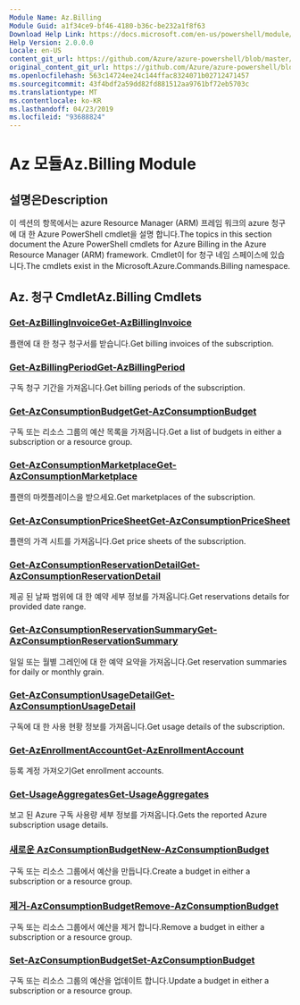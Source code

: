 ```yaml
---
Module Name: Az.Billing
Module Guid: a1f34ce9-bf46-4180-b36c-be232a1f8f63
Download Help Link: https://docs.microsoft.com/en-us/powershell/module/az.billing
Help Version: 2.0.0.0
Locale: en-US
content_git_url: https://github.com/Azure/azure-powershell/blob/master/src/Billing/Billing/help/Az.Billing.md
original_content_git_url: https://github.com/Azure/azure-powershell/blob/master/src/Billing/Billing/help/Az.Billing.md
ms.openlocfilehash: 563c14724ee24c144ffac8324071b02712471457
ms.sourcegitcommit: 43f4bdf2a59dd82fd881512aa9761bf72eb5703c
ms.translationtype: MT
ms.contentlocale: ko-KR
ms.lasthandoff: 04/23/2019
ms.locfileid: "93688824"
---
```

# <span data-ttu-id="245a2-101">Az 모듈</span><span class="sxs-lookup"><span data-stu-id="245a2-101">Az.Billing Module</span></span>
## <span data-ttu-id="245a2-102">설명은</span><span class="sxs-lookup"><span data-stu-id="245a2-102">Description</span></span>
<span data-ttu-id="245a2-103">이 섹션의 항목에서는 azure Resource Manager (ARM) 프레임 워크의 azure 청구에 대 한 Azure PowerShell cmdlet을 설명 합니다.</span><span class="sxs-lookup"><span data-stu-id="245a2-103">The topics in this section document the Azure PowerShell cmdlets for Azure Billing in the Azure Resource Manager (ARM) framework.</span></span> <span data-ttu-id="245a2-104">Cmdlet이 for 청구 네임 스페이스에 있습니다.</span><span class="sxs-lookup"><span data-stu-id="245a2-104">The cmdlets exist in the Microsoft.Azure.Commands.Billing namespace.</span></span>

## <span data-ttu-id="245a2-105">Az. 청구 Cmdlet</span><span class="sxs-lookup"><span data-stu-id="245a2-105">Az.Billing Cmdlets</span></span>
### [<span data-ttu-id="245a2-106">Get-AzBillingInvoice</span><span class="sxs-lookup"><span data-stu-id="245a2-106">Get-AzBillingInvoice</span></span>](Get-AzBillingInvoice.md)
<span data-ttu-id="245a2-107">플랜에 대 한 청구 청구서를 받습니다.</span><span class="sxs-lookup"><span data-stu-id="245a2-107">Get billing invoices of the subscription.</span></span>

### [<span data-ttu-id="245a2-108">Get-AzBillingPeriod</span><span class="sxs-lookup"><span data-stu-id="245a2-108">Get-AzBillingPeriod</span></span>](Get-AzBillingPeriod.md)
<span data-ttu-id="245a2-109">구독 청구 기간을 가져옵니다.</span><span class="sxs-lookup"><span data-stu-id="245a2-109">Get billing periods of the subscription.</span></span>

### [<span data-ttu-id="245a2-110">Get-AzConsumptionBudget</span><span class="sxs-lookup"><span data-stu-id="245a2-110">Get-AzConsumptionBudget</span></span>](Get-AzConsumptionBudget.md)
<span data-ttu-id="245a2-111">구독 또는 리소스 그룹의 예산 목록을 가져옵니다.</span><span class="sxs-lookup"><span data-stu-id="245a2-111">Get a list of budgets in either a subscription or a resource group.</span></span>

### [<span data-ttu-id="245a2-112">Get-AzConsumptionMarketplace</span><span class="sxs-lookup"><span data-stu-id="245a2-112">Get-AzConsumptionMarketplace</span></span>](Get-AzConsumptionMarketplace.md)
<span data-ttu-id="245a2-113">플랜의 마켓플레이스을 받으세요.</span><span class="sxs-lookup"><span data-stu-id="245a2-113">Get marketplaces of the subscription.</span></span>

### [<span data-ttu-id="245a2-114">Get-AzConsumptionPriceSheet</span><span class="sxs-lookup"><span data-stu-id="245a2-114">Get-AzConsumptionPriceSheet</span></span>](Get-AzConsumptionPriceSheet.md)
<span data-ttu-id="245a2-115">플랜의 가격 시트를 가져옵니다.</span><span class="sxs-lookup"><span data-stu-id="245a2-115">Get price sheets of the subscription.</span></span>

### [<span data-ttu-id="245a2-116">Get-AzConsumptionReservationDetail</span><span class="sxs-lookup"><span data-stu-id="245a2-116">Get-AzConsumptionReservationDetail</span></span>](Get-AzConsumptionReservationDetail.md)
<span data-ttu-id="245a2-117">제공 된 날짜 범위에 대 한 예약 세부 정보를 가져옵니다.</span><span class="sxs-lookup"><span data-stu-id="245a2-117">Get reservations details for provided date range.</span></span>

### [<span data-ttu-id="245a2-118">Get-AzConsumptionReservationSummary</span><span class="sxs-lookup"><span data-stu-id="245a2-118">Get-AzConsumptionReservationSummary</span></span>](Get-AzConsumptionReservationSummary.md)
<span data-ttu-id="245a2-119">일일 또는 월별 그레인에 대 한 예약 요약을 가져옵니다.</span><span class="sxs-lookup"><span data-stu-id="245a2-119">Get reservation summaries for daily or monthly grain.</span></span>

### [<span data-ttu-id="245a2-120">Get-AzConsumptionUsageDetail</span><span class="sxs-lookup"><span data-stu-id="245a2-120">Get-AzConsumptionUsageDetail</span></span>](Get-AzConsumptionUsageDetail.md)
<span data-ttu-id="245a2-121">구독에 대 한 사용 현황 정보를 가져옵니다.</span><span class="sxs-lookup"><span data-stu-id="245a2-121">Get usage details of the subscription.</span></span>

### [<span data-ttu-id="245a2-122">Get-AzEnrollmentAccount</span><span class="sxs-lookup"><span data-stu-id="245a2-122">Get-AzEnrollmentAccount</span></span>](Get-AzEnrollmentAccount.md)
<span data-ttu-id="245a2-123">등록 계정 가져오기</span><span class="sxs-lookup"><span data-stu-id="245a2-123">Get enrollment accounts.</span></span>

### [<span data-ttu-id="245a2-124">Get-UsageAggregates</span><span class="sxs-lookup"><span data-stu-id="245a2-124">Get-UsageAggregates</span></span>](Get-UsageAggregates.md)
<span data-ttu-id="245a2-125">보고 된 Azure 구독 사용량 세부 정보를 가져옵니다.</span><span class="sxs-lookup"><span data-stu-id="245a2-125">Gets the reported Azure subscription usage details.</span></span>

### [<span data-ttu-id="245a2-126">새로운 AzConsumptionBudget</span><span class="sxs-lookup"><span data-stu-id="245a2-126">New-AzConsumptionBudget</span></span>](New-AzConsumptionBudget.md)
<span data-ttu-id="245a2-127">구독 또는 리소스 그룹에서 예산을 만듭니다.</span><span class="sxs-lookup"><span data-stu-id="245a2-127">Create a budget in either a subscription or a resource group.</span></span>

### [<span data-ttu-id="245a2-128">제거-AzConsumptionBudget</span><span class="sxs-lookup"><span data-stu-id="245a2-128">Remove-AzConsumptionBudget</span></span>](Remove-AzConsumptionBudget.md)
<span data-ttu-id="245a2-129">구독 또는 리소스 그룹에서 예산을 제거 합니다.</span><span class="sxs-lookup"><span data-stu-id="245a2-129">Remove a budget in either a subscription or a resource group.</span></span>

### [<span data-ttu-id="245a2-130">Set-AzConsumptionBudget</span><span class="sxs-lookup"><span data-stu-id="245a2-130">Set-AzConsumptionBudget</span></span>](Set-AzConsumptionBudget.md)
<span data-ttu-id="245a2-131">구독 또는 리소스 그룹의 예산을 업데이트 합니다.</span><span class="sxs-lookup"><span data-stu-id="245a2-131">Update a budget in either a subscription or a resource group.</span></span>

